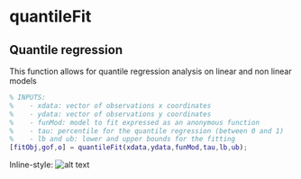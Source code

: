 # quantileFit

## Quantile regression
This function allows for quantile regression analysis on linear and non linear models

```MATLAB
% INPUTS:
%    - xdata: vector of observations x coordinates
%    - ydata: vector of observations y coordinates
%    - funMod: model to fit expressed as an anonymous function
%    - tau: percentile for the quantile regression (between 0 and 1)
%    - lb and ub: lower and upper bounds for the fitting
[fitObj,gof,o] = quantileFit(xdata,ydata,funMod,tau,lb,ub);
```

Inline-style: 
![alt text](https://github.com/PabRD/quantileFit/tree/main/quantileFit_Example.svg)
